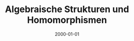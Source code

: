 ---
title: Algebraische Strukturen und Homomorphismen
description: Lernzettel - Endliche Automaten, formale Sprachen und Entscheidbarkeit
draft: true
date: 2000-01-01
tags:
---